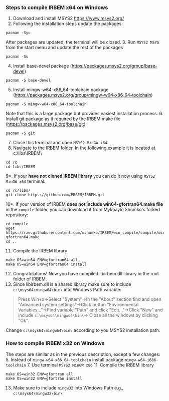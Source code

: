 ### Steps to compile IRBEM x64 on Windows
1. Download and install MSYS2 https://www.msys2.org/
2. Following the installation steps update the packages:
```
pacman -Syu
```
After packages are updated, the terminal will be closed.
3. Run `MSYS2 MSYS` from the start menu and update the rest of the packages
```
pacman -Su
```
4. Install base-devel package (https://packages.msys2.org/group/base-devel)
```
pacman -S base-devel
```
5. Install mingw-w64-x86_64-toolchain package (https://packages.msys2.org/group/mingw-w64-x86_64-toolchain)
```
pacman -S mingw-w64-x86_64-toolchain
```
Note that this is a large package but provides easiest installation process.
6. Install git package as it required by the IRBEM make file (https://packages.msys2.org/base/git)
```
pacman -S git
```

7. Close this terminal and open `MSYS2 MinGW x64`.
8. Navigate to the IRBEM folder. In the following example it is located at c:\libs\IRBEM\
```
cd /c
cd libs/IRBEM
```
9*. If your **have not cloned IRBEM library** you can do it now using `MSYS2 MinGW x64` terminal:
```
cd /c/libs/
git clone https://github.com/PRBEM/IRBEM.git
```
10*. If your version of IRBEM **does not include win64-gfortran64.make file** in the `compile` folder, you can download it from Mykhaylo Shumko's forked repository:
```
cd compile
wget https://raw.githubusercontent.com/mshumko/IRBEM/win_compile/compile/win64-gfortran64.make
cd ..
```
11. Compile the IRBEM library
```
make OS=win64 ENV=gfortran64 all
make OS=win64 ENV=gfortran64 install
```
12. Congratulations! Now you have compiled libirbem.dll library in the root folder of IRBEM.
13. Since libirbem.dll  is a shared library make sure to include `c:\msys64\mingw64\bin\` into Windows Path variable: 

> Press Win+x->Select "System"->In the "About" section find and open "Advanced system settings"->Click button "Environmental Variables..."->Find variable "Path" and click "Edit..."->Click "New" and include `c:\msys64\mingw64\bin\`-> Close all the windows by clicking "Ok". 

Change `c:\msys64\mingw64\bin\` according to you MSYS2 installation path. 

### How to compile IRBEM x32 on Windows
The steps are similar as in the previous description, except a few changes:
5. Instead of `mingw-w64-x86_64-toolchain` install package `mingw-w64-i686-toolchain`
7. Use terminal `MSYS2 MinGW x86`
11. Compile the IRBEM library

```
make OS=win32 ENV=gfortran all
make OS=win32 ENV=gfortran install
```
13. Make sure to include `mingw32` into Windows Path e.g., `c:\msys64\mingw32\bin\`
